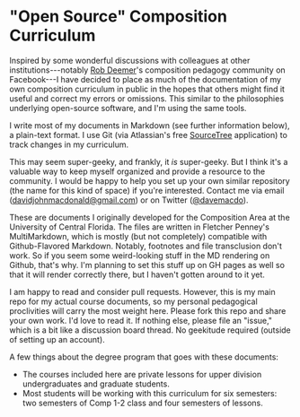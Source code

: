 # "Open Source" Composition Curriculum

Inspired by some wonderful discussions with colleagues at other institutions---notably [Rob Deemer](http://robdeemer.com/)'s composition pedagogy community on Facebook---I have decided to place as much of the documentation of my own composition curriculum in public in the hopes that others might find it useful and correct my errors or omissions. This similar to the philosophies underlying open-source software, and I'm using the same tools.

I write most of my documents in Markdown (see further information below), a plain-text format. I use Git (via Atlassian's free [SourceTree](https://www.sourcetreeapp.com/) application) to track changes in my curriculum.

This may seem super-geeky, and frankly, it _is_ super-geeky. But I think it's a valuable way to keep myself organized and provide a resource to the community. I would be happy to help you set up your own similar repository (the name for this kind of space) if you're interested. Contact me via email ([davidjohnmacdonald@gmail.com](mailto:davidjohnmacdonald@gmail.com)) or on Twitter ([@davemacdo](http://twitter.com/davemacdo)).

These are documents I originally developed for the Composition Area at the University of Central Florida. The files are written in Fletcher Penney's MultiMarkdown, which is mostly (but not completely) compatible with Github-Flavored Markdown. Notably, footnotes and file transclusion don't work. So if you seem some weird-looking stuff in the MD rendering on Github, that's why. I'm planning to set this stuff up on GH pages as well so that it will render correctly there, but I haven't gotten around to it yet.

I am happy to read and consider pull requests. However, this is my main repo for my actual course documents, so my personal pedagogical proclivities will carry the most weight here. Please fork this repo and share your own work. I'd love to read it. If nothing else, please file an "issue," which is a bit like a discussion board thread. No geekitude required (outside of setting up an account).

A few things about the degree program that goes with these documents:

* The courses included here are private lessons for upper division undergraduates and graduate students.
* Most students will be working with this curriculum for six semesters: two semesters of Comp 1-2 class and four semesters of lessons.
